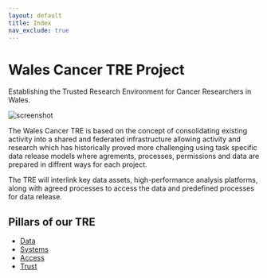 ```yaml
---
layout: default
title: Index
nav_exclude: true
---
```


# Wales Cancer TRE Project

Establishing the Trusted Research Environment for Cancer Researchers in Wales.

![screenshot](assets/img/screenshot.png)

The Wales Cancer TRE is based on the concept of consolidating existing activity into a shared and federated infrastructure allowing activity and research which has historically proved more challenging using task specific data release models where agrements, processes, permissions and data are prepared in diffrent ways for each project.

The TRE will interlink key data assets, high-performance analysis platforms, along with agreed processes to access the data and predefined processes for data release.

## Pillars of our TRE

- [Data](Data)
- [Systems](Systems)
- [Access](Access)
- [Trust](Trust)
